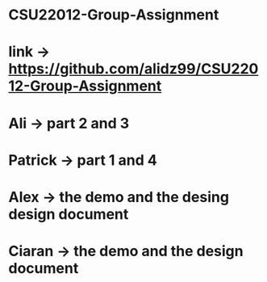 # CSU22012-Group-Assignment
# link -> https://github.com/alidz99/CSU22012-Group-Assignment
# Ali -> part 2 and 3
# Patrick -> part 1 and 4
# Alex -> the demo and the desing design document
# Ciaran -> the demo and the design document



